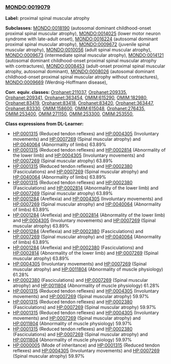 
### [MONDO:0019079](http://purl.obolibrary.org/obo/MONDO_0019079)
**Label:** proximal spinal muscular atrophy

**Subclasses:** [MONDO:0018190](http://purl.obolibrary.org/obo/MONDO_0018190) (autosomal dominant childhood-onset proximal spinal muscular atrophy), [MONDO:0014025](http://purl.obolibrary.org/obo/MONDO_0014025) (lower motor neuron syndrome with late-adult onset), [MONDO:0016224](http://purl.obolibrary.org/obo/MONDO_0016224) (autosomal dominant proximal spinal muscular atrophy), [MONDO:0009672](http://purl.obolibrary.org/obo/MONDO_0009672) (juvenile spinal muscular atrophy), [MONDO:0010056](http://purl.obolibrary.org/obo/MONDO_0010056) (adult spinal muscular atrophy), [MONDO:0009673](http://purl.obolibrary.org/obo/MONDO_0009673) (intermediate spinal muscular atrophy), [MONDO:0014121](http://purl.obolibrary.org/obo/MONDO_0014121) (autosomal dominant childhood-onset proximal spinal muscular atrophy with contractures), [MONDO:0008453](http://purl.obolibrary.org/obo/MONDO_0008453) (adult-onset proximal spinal muscular atrophy, autosomal dominant), [MONDO:0008026](http://purl.obolibrary.org/obo/MONDO_0008026) (autosomal dominant childhood-onset proximal spinal muscular atrophy without contractures), [MONDO:0009669](http://purl.obolibrary.org/obo/MONDO_0009669) (Werdnig-Hoffmann disease), 

**Corr. equiv. classes:** [Orphanet:211037](http://www.orpha.net/ORDO/Orphanet_211037), [Orphanet:209335](http://www.orpha.net/ORDO/Orphanet_209335), [Orphanet:209341](http://www.orpha.net/ORDO/Orphanet_209341), [Orphanet:363454](http://www.orpha.net/ORDO/Orphanet_363454), [OMIM:615290](http://purl.obolibrary.org/obo/OMIM_615290), [OMIM:182980](http://purl.obolibrary.org/obo/OMIM_182980), [Orphanet:83419](http://www.orpha.net/ORDO/Orphanet_83419), [Orphanet:83418](http://www.orpha.net/ORDO/Orphanet_83418), [Orphanet:83420](http://www.orpha.net/ORDO/Orphanet_83420), [Orphanet:363447](http://www.orpha.net/ORDO/Orphanet_363447), [Orphanet:83330](http://www.orpha.net/ORDO/Orphanet_83330), [OMIM:158600](http://purl.obolibrary.org/obo/OMIM_158600), [OMIM:615048](http://purl.obolibrary.org/obo/OMIM_615048), [Orphanet:276435](http://www.orpha.net/ORDO/Orphanet_276435), [OMIM:253400](http://purl.obolibrary.org/obo/OMIM_253400), [OMIM:271150](http://purl.obolibrary.org/obo/OMIM_271150), [OMIM:253300](http://purl.obolibrary.org/obo/OMIM_253300), [OMIM:253550](http://purl.obolibrary.org/obo/OMIM_253550), 

**Class expressions from DL-Learner:**

- [HP:0001315](http://purl.obolibrary.org/obo/HP_0001315) (Reduced tendon reflexes) and [HP:0004305](http://purl.obolibrary.org/obo/HP_0004305) (Involuntary movements) and [HP:0007269](http://purl.obolibrary.org/obo/HP_0007269) (Spinal muscular atrophy) and [HP:0040064](http://purl.obolibrary.org/obo/HP_0040064) (Abnormality of limbs) 63.89%
- [HP:0001315](http://purl.obolibrary.org/obo/HP_0001315) (Reduced tendon reflexes) and [HP:0002814](http://purl.obolibrary.org/obo/HP_0002814) (Abnormality of the lower limb) and [HP:0004305](http://purl.obolibrary.org/obo/HP_0004305) (Involuntary movements) and [HP:0007269](http://purl.obolibrary.org/obo/HP_0007269) (Spinal muscular atrophy) 63.89%
- [HP:0001315](http://purl.obolibrary.org/obo/HP_0001315) (Reduced tendon reflexes) and [HP:0002380](http://purl.obolibrary.org/obo/HP_0002380) (Fasciculations) and [HP:0007269](http://purl.obolibrary.org/obo/HP_0007269) (Spinal muscular atrophy) and [HP:0040064](http://purl.obolibrary.org/obo/HP_0040064) (Abnormality of limbs) 63.89%
- [HP:0001315](http://purl.obolibrary.org/obo/HP_0001315) (Reduced tendon reflexes) and [HP:0002380](http://purl.obolibrary.org/obo/HP_0002380) (Fasciculations) and [HP:0002814](http://purl.obolibrary.org/obo/HP_0002814) (Abnormality of the lower limb) and [HP:0007269](http://purl.obolibrary.org/obo/HP_0007269) (Spinal muscular atrophy) 63.89%
- [HP:0001284](http://purl.obolibrary.org/obo/HP_0001284) (Areflexia) and [HP:0004305](http://purl.obolibrary.org/obo/HP_0004305) (Involuntary movements) and [HP:0007269](http://purl.obolibrary.org/obo/HP_0007269) (Spinal muscular atrophy) and [HP:0040064](http://purl.obolibrary.org/obo/HP_0040064) (Abnormality of limbs) 63.89%
- [HP:0001284](http://purl.obolibrary.org/obo/HP_0001284) (Areflexia) and [HP:0002814](http://purl.obolibrary.org/obo/HP_0002814) (Abnormality of the lower limb) and [HP:0004305](http://purl.obolibrary.org/obo/HP_0004305) (Involuntary movements) and [HP:0007269](http://purl.obolibrary.org/obo/HP_0007269) (Spinal muscular atrophy) 63.89%
- [HP:0001284](http://purl.obolibrary.org/obo/HP_0001284) (Areflexia) and [HP:0002380](http://purl.obolibrary.org/obo/HP_0002380) (Fasciculations) and [HP:0007269](http://purl.obolibrary.org/obo/HP_0007269) (Spinal muscular atrophy) and [HP:0040064](http://purl.obolibrary.org/obo/HP_0040064) (Abnormality of limbs) 63.89%
- [HP:0001284](http://purl.obolibrary.org/obo/HP_0001284) (Areflexia) and [HP:0002380](http://purl.obolibrary.org/obo/HP_0002380) (Fasciculations) and [HP:0002814](http://purl.obolibrary.org/obo/HP_0002814) (Abnormality of the lower limb) and [HP:0007269](http://purl.obolibrary.org/obo/HP_0007269) (Spinal muscular atrophy) 63.89%
- [HP:0004305](http://purl.obolibrary.org/obo/HP_0004305) (Involuntary movements) and [HP:0007269](http://purl.obolibrary.org/obo/HP_0007269) (Spinal muscular atrophy) and [HP:0011804](http://purl.obolibrary.org/obo/HP_0011804) (Abnormality of muscle physiology) 61.28%
- [HP:0002380](http://purl.obolibrary.org/obo/HP_0002380) (Fasciculations) and [HP:0007269](http://purl.obolibrary.org/obo/HP_0007269) (Spinal muscular atrophy) and [HP:0011804](http://purl.obolibrary.org/obo/HP_0011804) (Abnormality of muscle physiology) 61.28%
- [HP:0001315](http://purl.obolibrary.org/obo/HP_0001315) (Reduced tendon reflexes) and [HP:0004305](http://purl.obolibrary.org/obo/HP_0004305) (Involuntary movements) and [HP:0007269](http://purl.obolibrary.org/obo/HP_0007269) (Spinal muscular atrophy) 59.97%
- [HP:0001315](http://purl.obolibrary.org/obo/HP_0001315) (Reduced tendon reflexes) and [HP:0002380](http://purl.obolibrary.org/obo/HP_0002380) (Fasciculations) and [HP:0007269](http://purl.obolibrary.org/obo/HP_0007269) (Spinal muscular atrophy) 59.97%
- [HP:0001315](http://purl.obolibrary.org/obo/HP_0001315) (Reduced tendon reflexes) and [HP:0004305](http://purl.obolibrary.org/obo/HP_0004305) (Involuntary movements) and [HP:0007269](http://purl.obolibrary.org/obo/HP_0007269) (Spinal muscular atrophy) and [HP:0011804](http://purl.obolibrary.org/obo/HP_0011804) (Abnormality of muscle physiology) 59.97%
- [HP:0001315](http://purl.obolibrary.org/obo/HP_0001315) (Reduced tendon reflexes) and [HP:0002380](http://purl.obolibrary.org/obo/HP_0002380) (Fasciculations) and [HP:0007269](http://purl.obolibrary.org/obo/HP_0007269) (Spinal muscular atrophy) and [HP:0011804](http://purl.obolibrary.org/obo/HP_0011804) (Abnormality of muscle physiology) 59.97%
- [HP:0000005](http://purl.obolibrary.org/obo/HP_0000005) (Mode of inheritance) and [HP:0001315](http://purl.obolibrary.org/obo/HP_0001315) (Reduced tendon reflexes) and [HP:0004305](http://purl.obolibrary.org/obo/HP_0004305) (Involuntary movements) and [HP:0007269](http://purl.obolibrary.org/obo/HP_0007269) (Spinal muscular atrophy) 59.97%


